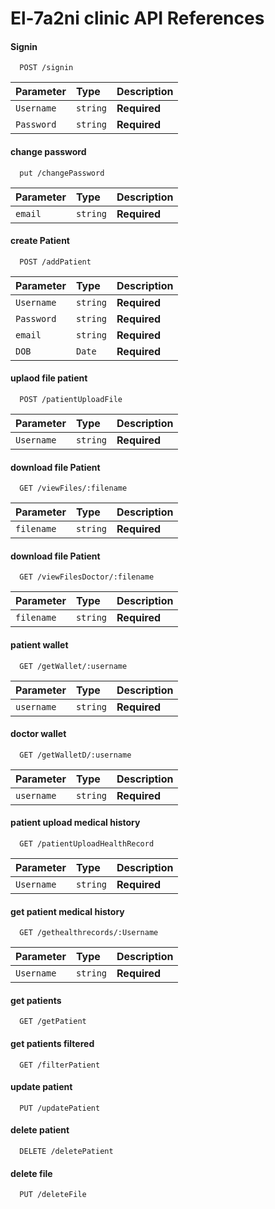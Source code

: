 # El-7a2ni clinic API References

#### Signin

```http
  POST /signin
```

| Parameter  | Type     | Description  |
| :--------- | :------- | :----------- |
| `Username` | `string` | **Required** |
| `Password` | `string` | **Required** |

#### change password

```http
  put /changePassword
```

| Parameter | Type     | Description  |
| :-------- | :------- | :----------- |
| `email`   | `string` | **Required** |

#### create Patient

```http
  POST /addPatient
```

| Parameter  | Type     | Description  |
| :--------- | :------- | :----------- |
| `Username` | `string` | **Required** |
| `Password` | `string` | **Required** |
| `email`    | `string` | **Required** |
| `DOB`      | `Date`   | **Required** |

#### uplaod file patient

```http
  POST /patientUploadFile
```

| Parameter  | Type     | Description  |
| :--------- | :------- | :----------- |
| `Username` | `string` | **Required** |

#### download file Patient

```http
  GET /viewFiles/:filename
```

| Parameter  | Type     | Description  |
| :--------- | :------- | :----------- |
| `filename` | `string` | **Required** |

#### download file Patient

```http
  GET /viewFilesDoctor/:filename
```

| Parameter  | Type     | Description  |
| :--------- | :------- | :----------- |
| `filename` | `string` | **Required** |

#### patient wallet

```http
  GET /getWallet/:username
```

| Parameter  | Type     | Description  |
| :--------- | :------- | :----------- |
| `username` | `string` | **Required** |

#### doctor wallet

```http
  GET /getWalletD/:username
```

| Parameter  | Type     | Description  |
| :--------- | :------- | :----------- |
| `username` | `string` | **Required** |

#### patient upload medical history

```http
  GET /patientUploadHealthRecord
```

| Parameter  | Type     | Description  |
| :--------- | :------- | :----------- |
| `Username` | `string` | **Required** |

#### get patient medical history

```http
  GET /gethealthrecords/:Username
```

| Parameter  | Type     | Description  |
| :--------- | :------- | :----------- |
| `Username` | `string` | **Required** |

#### get patients

```http
  GET /getPatient
```

#### get patients filtered

```http
  GET /filterPatient
```

#### update patient

```http
  PUT /updatePatient
```

#### delete patient

```http
  DELETE /deletePatient
```

#### delete file

```http
  PUT /deleteFile
```
